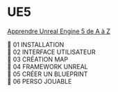 # UE5
[Apprendre Unreal Engine 5 de A à Z](https://www.youtube.com/watch?v=hn98tbztoBg&t=12338s)

🔹 01 INSTALLATION  
🔹 02 INTERFACE UTILISATEUR    
🔹 03 CRÉATION MAP  
🔹 04 FRAMEWORK UNREAL  
🔹 05 CRÉER UN BLUEPRINT  
🔹 06 PERSO JOUABLE  


